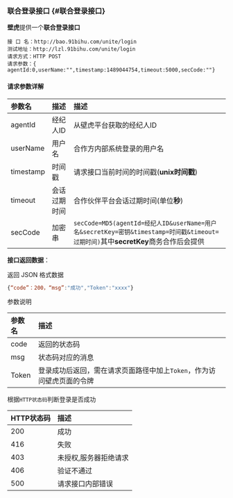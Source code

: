 ### **联合登录接口** {#联合登录接口}

**壁虎**提供一个**联合登录接口**

```
接 口 名：http://bao.91bihu.com/unite/login
测试地址：http://lzl.91bihu.com/unite/login
请求方式：HTTP POST 
请求参数：{ agentId:0,userName:"",timestamp:1489044754,timeout:5000,secCode:""}
```

#### 请求参数详解

| 参数名 | 描述 | 描述 |
| :--- | :--- | :--- |
| agentId | 经纪人ID | 从壁虎平台获取的经纪人ID |
| userName | 用户名 | 合作方内部系统登录的用户名 |
| timestamp | 时间戳 | 请求接口当前时间的时间戳\(**unix时间戳**\) |
| timeout | 会话过期时间 | 合作伙伴平台会话过期时间\(单位**秒**\) |
| secCode | 加密串 | `secCode=MD5(agentId=经纪人ID&userName=用户名&secretKey=密钥&timestamp=时间戳&timeout=过期时间)`其中**secretKey**商务合作后会提供 |

  
**接口返回数据**：

返回 JSON 格式数据

```js
{“code”：200，“msg”:"成功","Token":"xxxx"}
```

参数说明

| 参数名 | 描述 |
| :--- | :--- |
| code | 返回的状态码 |
| msg | 状态码对应的消息 |
| Token | 登录成功后返回，需在请求页面路径中加上`Token`，作为访问壁虎页面的令牌 |

  
根据`HTTP状态码`判断登录是否成功

| HTTP状态码 | 描述 |
| :--- | :--- |
| 200 | 成功 |
| 416 | 失败 |
| 403 | 未授权,服务器拒绝请求 |
| 406 | 验证不通过 |
| 500 | 请求接口内部错误 |

  




